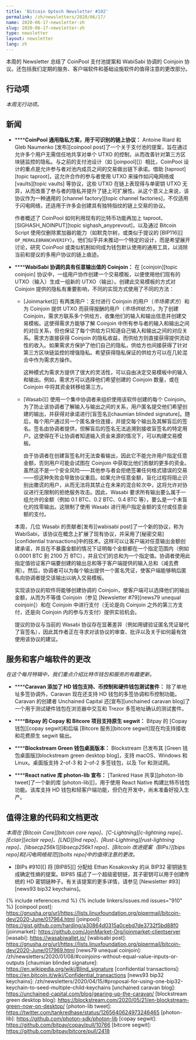```yaml
---
title: 'Bitcoin Optech Newsletter #102'
permalink: /zh/newsletters/2020/06/17/
name: 2020-06-17-newsletter-zh
slug: 2020-06-17-newsletter-zh
type: newsletter
layout: newsletter
lang: zh
---
```

本周的 Newsletter 总结了 CoinPool 支付池提案和 WabiSabi 协调的 Coinjoin 协议。还包括我们定期的服务、客户端软件和基础设施软件的值得注意的更改部分。

## 行动项

*本周无行动项。*

## 新闻

- **<!--coinpool-generalized-privacy-for-identifiable-onchain-protocols-->****CoinPool 通用隐私方案，用于可识别的链上协议：** Antoine Riard 和 Gleb Naumenko [发布][coinpool post]了一个关于支付池的提案，旨在通过允许多个用户无需信任地共享对单个 UTXO 的控制，从而改善针对第三方区块链监控的隐私。与之前的支付池设计（如 [joinpool][]）相比，CoinPool 设计的重点是允许参与者对池内成员之间的交易做出链下承诺。借助 [taproot][topic taproot]，这允许合作的参与者使用 UTXO 来操作如闪电网络或 [vaults][topic vaults] 等协议，这些 UTXO 在链上表现得与单密钥 UTXO 无异，从而改善了参与者的隐私并提升了链上可扩展性。从这个意义上来说，该协议作为一种通用的 [channel factory][topic channel factories]，不仅适用于闪电网络，还适用于许多会创建具有独特指纹的链上交易的协议。

  作者概述了 CoinPool 如何利用现有的比特币功能再加上 taproot、[SIGHASH_NOINPUT][topic sighash_anyprevout]，以及通过 Bitcoin Script 使用仅删除累加器的能力（如默克尔树，或类似于提议的 [BIP116][] `OP_MERKLEBRANCHVERIFY`）。他们似乎并未推动一个特定的设计，而是希望展开讨论，研究 CoinPool 或类似机制如何成为钱包默认使用的通用工具，以消除当前和提议的多用户协议的链上痕迹。

- **<!--wabisabi-coordinated-coinjoins-with-arbitrary-output-values-->****WabiSabi 协调的具有任意输出值的 Coinjoin：** 在 [coinjoin][topic coinjoin] 协议中，一组用户协作创建一个交易模板，以便使用他们现有的 UTXO（输入）生成一组新的 UTXO（输出）。创建此交易模板的方式对 Coinjoin 提供的隐私有重要影响，不同的实现方式使用了不同的方法：

  <p><!-- Taker creates tx template, see discussion between harding and waxwing: http://gnusha.org/joinmarket/2020-06-14.log --></p>

  - [Joinmarket][] 有两类用户：支付进行 Coinjoin 的用户（*市场需求方*）和为 Coinjoin 提供 UTXO 而获得报酬的用户（*市场供给方*）。为了创建 Coinjoin，需求方联系多个供给方，收集他们的输入和输出信息并创建交易模板。这使得需求方能够了解 Coinjoin 中所有参与者的输入和输出之间的对应关系，但也保证了每个供给方只知道自己输入和输出之间的对应关系。需求方直接获得 Coinjoin 的隐私收益，而供给方则直接获得提供流动性的收入。如果需求方保护了他们自己的隐私，供给方也间接获得了针对第三方区块链监控的增强隐私。希望获得隐私保证的供给方可以在几轮混合中作为需求方操作。

    <p><!-- Quotes from joinmarket README.md:
      - "Ability to spend directly, or with coinjoin"
      - "Can specify exact amount of coinjoin (figures from 0.01 to 30.0 btc"
    --></p>

    这种模式为需求方提供了很大的灵活性，可以自由决定交易模板中的输入和输出。例如，需求方可以选择他们希望创建的 Coinjoin 数量，或在 Coinjoin 中将其资金转移给第三方。

  - [Wasabi][] 使用一个集中协调者来组织使用该软件创建的每个 Coinjoin。为了防止该协调者了解输入与输出之间的关系，用户匿名提交他们希望创建的输出，并获得对承诺进行[盲签名][chaumian blinded signature]。随后，每个用户通过另一个匿名身份连接，并提交每个输出及其解盲后的签名。签名由协调者提供，但解盲后的签名无法追溯到接收盲签名的特定用户。这使得在不让协调者知道输入资金来源的情况下，可以构建交易模板。

    由于协调者在创建盲签名时无法查看输出，因此它不能允许用户指定任意金额，否则用户可能会试图在 Coinjoin 中获取比他们贡献的更多的资金。虽然这不是一个安全风险——其他参与者会拒绝签署任何格式错误的交易——但这种失败会导致协议重启。如果允许任意金额，盲化过程将阻止识别出撒谎的用户，从而无法将其禁止在未来的混合轮次中，这将允许对协议进行无限制的拒绝服务攻击。因此，Wasabi 要求所有输出要么属于一组允许的金额（例如 0.1 BTC、0.2 BTC、0.4 BTC 等），要么是一个未盲化的找零输出。这限制了使用 Wasabi 进行用户指定金额的支付或任意金额的支付。

  本周，几位 Wasabi 的贡献者[发布][wabisabi post]了一个新的协议，称为 WabiSabi，该协议在概念上扩展了现有协议，并采用了[秘密交易][confidential transactions]中的技术。这样可以让客户端对任意输出金额创建承诺，并且在不暴露金额的情况下证明每个金额都在一个指定范围内（例如 0.0001 BTC 到 2100 万 BTC），并且它们的总和为一个指定值。协调者使用此指定值验证客户端要创建的输出总和等于客户端提供的输入总和（减去费用）。然后，协调者可以为每个输出提供一个匿名凭证，使客户端能够稍后匿名向协调者提交该输出以纳入交易模板。

  实现该协议的软件将能够创建协调的 Coinjoin，使客户端可以选择他们的输出金额，从而为不等值 Coinjoin（参见 [Newsletter #79][news79 unequal coinjoin]）和在 Coinjoin 中进行支付（无论是向 Coinjoin 之外的第三方支付，还是向 Coinjoin 内的参与方支付）提供实验机会。

  提议的协议与当前的 Wasabi 协议存在显著差异（例如用键验证匿名凭证替代了盲签名），因此其作者正在寻求对该协议的审查、批评以及关于如何最有效使用该协议的建议。

## 服务和客户端软件的更改

*在这个每月特辑中，我们重点介绍比特币钱包和服务的有趣更新。*

- **<!--caravan-adds-hd-wallet-support-coin-control-and-hardware-wallet-test-suite-->****Caravan 添加了 HD 钱包支持、币控制和硬件钱包测试套件：** 除了单地址多签协调外，Caravan 现在还支持 HD 钱包的多签协调和币控制功能。Caravan 的创建者 Unchained Capital 还[宣布][unchained caravan blog]了一个用于测试硬件钱包在浏览器中交互和 Trezor 多签地址确认的测试套件。

- **<!--bitpay-s-copay-and-bitcore-projects-support-native-segwit-->****Bitpay 的 Copay 和 Bitcore 项目支持原生 segwit：** Bitpay 的 [Copay 钱包][copay segwit]和后端 [Bitcore 服务][bitcore segwit]现在均支持接收和花费原生 segwit 输出。

- **<!--desktop-version-of-blockstream-green-wallet-->****Blockstream Green 钱包桌面版本：** Blockstream 已发布其 [Green 钱包桌面版][blockstream green desktop blog]，支持 macOS、Windows 和 Linux。桌面版支持 2-of-3 和 2-of-2 多签钱包，以及 Tor 和测试网。

- **<!--react-native-library-photon-lib-announced-->****React native 库 photon-lib 宣布：** [Tankred Hase 共享][photon-lib tweet]了一个新的库 [photon-lib][]，用于使用 React Native 构建比特币钱包功能。该库支持 HD 钱包和轻客户端功能，但仍在开发中，尚未准备好投入生产。

## 值得注意的代码和文档更改

*本周在 [Bitcoin Core][bitcoin core repo]、[C-Lightning][c-lightning repo]、[Eclair][eclair repo]、[LND][lnd repo]、[Rust-Lightning][rust-lightning repo]、[libsecp256k1][libsecp256k1 repo]、[Bitcoin 改进提案（BIPs）][bips repo]和[闪电网络规范][bolts repo]中的值得注意的更改。*

- [BIPs #910][] 将 [BIP85][] 分配给 Ethan Kosakovsky 的从 BIP32 密钥链生成确定性熵的提案。BIP85 描述了一个超级密钥链，其子密钥可以用于创建传统的 HD 密钥链种子。有关该提案的更多详情，请参见 [Newsletter #93][news93 bip32 keychains]。

{% include references.md %}
{% include linkers/issues.md issues="910" %}
[coinpool post]: https://gnusha.org/url/https://lists.linuxfoundation.org/pipermail/bitcoin-dev/2020-June/017964.html
[joinpool]: https://gist.github.com/harding/a30864d0315a0cebd7de3732f5bd88f0
[joinmarket]: https://github.com/JoinMarket-Org/joinmarket-clientserver
[wasabi]: https://wasabiwallet.io/
[wabisabi post]: https://gnusha.org/url/https://lists.linuxfoundation.org/pipermail/bitcoin-dev/2020-June/017969.html
[news79 unequal coinjoin]: /zh/newsletters/2020/01/08/#coinjoins-without-equal-value-inputs-or-outputs
[chaumian blinded signature]: https://en.wikipedia.org/wiki/Blind_signature
[confidential transactions]: https://en.bitcoin.it/wiki/Confidential_transactions
[news93 bip32 keychains]: /zh/newsletters/2020/04/15/#proposal-for-using-one-bip32-keychain-to-seed-multiple-child-keychains
[unchained caravan blog]: https://unchained-capital.com/blog/gearing-up-the-caravan/
[blockstream green desktop blog]: https://blockstream.com/2020/05/21/en-blockstream-green-now-on-desktop/
[photon-lib tweet]: https://twitter.com/tankredhase/status/1265640624973246465
[photon-lib]: https://github.com/photon-sdk/photon-lib
[copay segwit]: https://github.com/bitpay/copay/pull/10766
[bitcore segwit]: https://github.com/bitpay/bitcore/pull/2418
